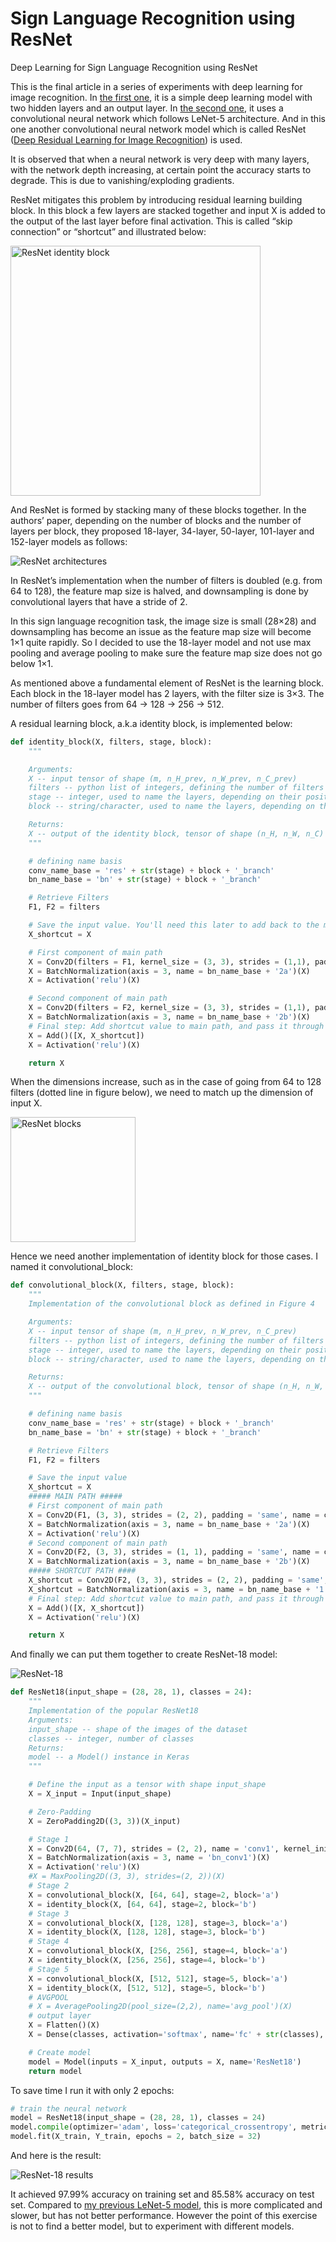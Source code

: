 # Sign Language Recognition using ResNet
Deep Learning for Sign Language Recognition using ResNet

This is the final article in a series of experiments with deep learning for image recognition. In <a href="https://github.com/minhthangdang/SignLanguageRecognition">the first one</a>, it is a simple deep learning model with two hidden layers and an output layer. In <a href="https://github.com/minhthangdang/SignLanguageRecognitionCNN">the second one</a>, it uses a convolutional neural network which follows LeNet-5 architecture. And in this one another convolutional neural network model which is called ResNet (<a href="https://arxiv.org/abs/1512.03385">Deep Residual Learning for Image Recognition</a>) is used.

It is observed that when a neural network is very deep with many layers, with the network depth increasing, at certain point the accuracy starts to degrade. This is due to vanishing/exploding gradients.

ResNet mitigates this problem by introducing residual learning building block. In this block a few layers are stacked together and input X is added to the output of the last layer before final activation. This is called “skip connection” or “shortcut” and illustrated below:

<img src="https://github.com/minhthangdang/minhthangdang.github.io/blob/master/resnet-block.JPG?raw=true" alt="ResNet identity block" width="400"/><br>

And ResNet is formed by stacking many of these blocks together. In the authors’ paper, depending on the number of blocks and the number of layers per block, they proposed 18-layer, 34-layer, 50-layer, 101-layer and 152-layer models as follows:

<img src="https://github.com/minhthangdang/minhthangdang.github.io/blob/master/resnet-architectures.JPG?raw=true" alt="ResNet architectures" /><br>

In ResNet’s implementation when the number of filters is doubled (e.g. from 64 to 128), the feature map size is halved, and downsampling is done by convolutional layers that have a stride of 2.

In this sign language recognition task, the image size is small (28×28) and downsampling has become an issue as the feature map size will become 1×1 quite rapidly. So I decided to use the 18-layer model and not use max pooling and average pooling to make sure the feature map size does not go below 1×1.

As mentioned above a fundamental element of ResNet is the learning block. Each block in the 18-layer model has 2 layers, with the filter size is 3×3. The number of filters goes from 64 -> 128 -> 256 -> 512.

A residual learning block, a.k.a identity block, is implemented below:

```python
def identity_block(X, filters, stage, block):
    """

    Arguments:
    X -- input tensor of shape (m, n_H_prev, n_W_prev, n_C_prev)
    filters -- python list of integers, defining the number of filters in the CONV layers of the main path
    stage -- integer, used to name the layers, depending on their position in the network
    block -- string/character, used to name the layers, depending on their position in the network

    Returns:
    X -- output of the identity block, tensor of shape (n_H, n_W, n_C)
    """

    # defining name basis
    conv_name_base = 'res' + str(stage) + block + '_branch'
    bn_name_base = 'bn' + str(stage) + block + '_branch'

    # Retrieve Filters
    F1, F2 = filters

    # Save the input value. You'll need this later to add back to the main path.
    X_shortcut = X

    # First component of main path
    X = Conv2D(filters = F1, kernel_size = (3, 3), strides = (1,1), padding = 'same', name = conv_name_base + '2a', kernel_initializer = glorot_uniform())(X)
    X = BatchNormalization(axis = 3, name = bn_name_base + '2a')(X)
    X = Activation('relu')(X)

    # Second component of main path
    X = Conv2D(filters = F2, kernel_size = (3, 3), strides = (1,1), padding = 'same', name = conv_name_base + '2b', kernel_initializer = glorot_uniform())(X)
    X = BatchNormalization(axis = 3, name = bn_name_base + '2b')(X)
    # Final step: Add shortcut value to main path, and pass it through a RELU activation
    X = Add()([X, X_shortcut])
    X = Activation('relu')(X)

    return X
```
When the dimensions increase, such as in the case of going from 64 to 128 filters (dotted line in figure below), we need to match up the dimension of input X.

<img src="https://github.com/minhthangdang/minhthangdang.github.io/blob/master/resnet-d-increase.JPG?raw=true" alt="ResNet blocks" width=200 /><br>

Hence we need another implementation of identity block for those cases. I named it convolutional_block:

```python
def convolutional_block(X, filters, stage, block):
    """
    Implementation of the convolutional block as defined in Figure 4

    Arguments:
    X -- input tensor of shape (m, n_H_prev, n_W_prev, n_C_prev)
    filters -- python list of integers, defining the number of filters in the CONV layers of the main path
    stage -- integer, used to name the layers, depending on their position in the network
    block -- string/character, used to name the layers, depending on their position in the network

    Returns:
    X -- output of the convolutional block, tensor of shape (n_H, n_W, n_C)
    """

    # defining name basis
    conv_name_base = 'res' + str(stage) + block + '_branch'
    bn_name_base = 'bn' + str(stage) + block + '_branch'

    # Retrieve Filters
    F1, F2 = filters

    # Save the input value
    X_shortcut = X
    ##### MAIN PATH #####
    # First component of main path
    X = Conv2D(F1, (3, 3), strides = (2, 2), padding = 'same', name = conv_name_base + '2a', kernel_initializer = glorot_uniform())(X)
    X = BatchNormalization(axis = 3, name = bn_name_base + '2a')(X)
    X = Activation('relu')(X)
    # Second component of main path
    X = Conv2D(F2, (3, 3), strides = (1, 1), padding = 'same', name = conv_name_base + '2b', kernel_initializer = glorot_uniform())(X)
    X = BatchNormalization(axis = 3, name = bn_name_base + '2b')(X)
    ##### SHORTCUT PATH ####
    X_shortcut = Conv2D(F2, (3, 3), strides = (2, 2), padding = 'same', name = conv_name_base + '1', kernel_initializer = glorot_uniform())(X_shortcut)
    X_shortcut = BatchNormalization(axis = 3, name = bn_name_base + '1')(X_shortcut)
    # Final step: Add shortcut value to main path, and pass it through a RELU activation (≈2 lines)
    X = Add()([X, X_shortcut])
    X = Activation('relu')(X)

    return X
```

And finally we can put them together to create ResNet-18 model:

<img src="https://github.com/minhthangdang/minhthangdang.github.io/blob/master/resnet-18.JPG?raw=true" alt="ResNet-18" /><br>

```python
def ResNet18(input_shape = (28, 28, 1), classes = 24):
    """
    Implementation of the popular ResNet18
    Arguments:
    input_shape -- shape of the images of the dataset
    classes -- integer, number of classes
    Returns:
    model -- a Model() instance in Keras
    """

    # Define the input as a tensor with shape input_shape
    X = X_input = Input(input_shape)

    # Zero-Padding
    X = ZeroPadding2D((3, 3))(X_input)

    # Stage 1
    X = Conv2D(64, (7, 7), strides = (2, 2), name = 'conv1', kernel_initializer = glorot_uniform(seed=0))(X)
    X = BatchNormalization(axis = 3, name = 'bn_conv1')(X)
    X = Activation('relu')(X)
    #X = MaxPooling2D((3, 3), strides=(2, 2))(X)
    # Stage 2
    X = convolutional_block(X, [64, 64], stage=2, block='a')
    X = identity_block(X, [64, 64], stage=2, block='b')
    # Stage 3
    X = convolutional_block(X, [128, 128], stage=3, block='a')
    X = identity_block(X, [128, 128], stage=3, block='b')
    # Stage 4
    X = convolutional_block(X, [256, 256], stage=4, block='a')
    X = identity_block(X, [256, 256], stage=4, block='b')
    # Stage 5
    X = convolutional_block(X, [512, 512], stage=5, block='a')
    X = identity_block(X, [512, 512], stage=5, block='b')
    # AVGPOOL
    # X = AveragePooling2D(pool_size=(2,2), name='avg_pool')(X)
    # output layer
    X = Flatten()(X)
    X = Dense(classes, activation='softmax', name='fc' + str(classes), kernel_initializer = glorot_uniform(seed=0))(X)

    # Create model
    model = Model(inputs = X_input, outputs = X, name='ResNet18')
    return model
```
To save time I run it with only 2 epochs:

```python
# train the neural network
model = ResNet18(input_shape = (28, 28, 1), classes = 24)
model.compile(optimizer='adam', loss='categorical_crossentropy', metrics=['accuracy'])
model.fit(X_train, Y_train, epochs = 2, batch_size = 32)
```

And here is the result:

<img src="https://github.com/minhthangdang/minhthangdang.github.io/blob/master/resnet-results.JPG?raw=true" alt="ResNet-18 results" /><br>

It achieved 97.99% accuracy on training set and 85.58% accuracy on test set. Compared to <a href="https://github.com/minhthangdang/SignLanguageRecognitionCNN">my previous LeNet-5 model</a>, this is more complicated and slower, but has not better performance. However the point of this exercise is not to find a better model, but to experiment with different models.
